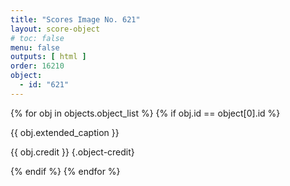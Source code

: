 ```yaml
---
title: "Scores Image No. 621"
layout: score-object
# toc: false
menu: false
outputs: [ html ]
order: 16210
object:
  - id: "621"
---
```


{% for obj in objects.object_list %}
{% if obj.id == object[0].id %}

{{ obj.extended_caption }}

{{ obj.credit }} {.object-credit}

{% endif %}
{% endfor %}
